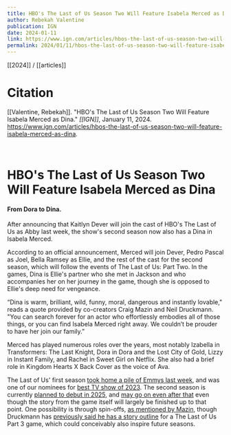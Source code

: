 ```yaml
---
title: HBO's The Last of Us Season Two Will Feature Isabela Merced as Dina
author: Rebekah Valentine
publication: IGN
date: 2024-01-11
link: https://www.ign.com/articles/hbos-the-last-of-us-season-two-will-feature-isabela-merced-as-dina
permalink: 2024/01/11/hbos-the-last-of-us-season-two-will-feature-isabela-merced-as-dina
---
```


[[2024]] / [[articles]]

# Citation

[[Valentine, Rebekah]]. "HBO's The Last of Us Season Two Will Feature Isabela Merced as Dina." *[[IGN]]*, January 11, 2024. <https://www.ign.com/articles/hbos-the-last-of-us-season-two-will-feature-isabela-merced-as-dina>.

<br>

# HBO's The Last of Us Season Two Will Feature Isabela Merced as Dina

#### From Dora to Dina.

After announcing that Kaitlyn Dever will join the cast of HBO's The Last of Us as Abby last week, the show's second season now also has a Dina in Isabela Merced.

According to an official announcement, Merced will join Dever, Pedro Pascal as Joel, Bella Ramsey as Ellie, and the rest of the cast for the second season, which will follow the events of The Last of Us: Part Two. In the games, Dina is Ellie's partner who she met in Jackson and who accompanies her on her journey in the game, though she is opposed to Ellie's deep need for vengeance.

“Dina is warm, brilliant, wild, funny, moral, dangerous and instantly lovable," reads a quote provided by co-creators Craig Mazin and Neil Druckmann. "You can search forever for an actor who effortlessly embodies all of those things, or you can find Isabela Merced right away. We couldn’t be prouder to have her join our family.”

Merced has played numerous roles over the years, most notably Izabella in Transformers: The Last Knight, Dora in Dora and the Lost City of Gold, Lizzy in Instant Family, and Rachel in Sweet Girl on Netflix. She also had a brief role in Kingdom Hearts X Back Cover as the voice of Ava.

The Last of Us' first season [took home a pile of Emmys last week](https://www.ign.com/articles/the-last-of-us-won-eight-times-during-night-one-of-the-75th-creative-arts-emmy-awards), and was one of our nominees for [best TV show of 2023](https://www.ign.com/articles/best-tv-shows-2023). The second season is currently [planned to debut in 2025](https://www.ign.com/articles/the-last-of-us-season-2-release-date-2025), and [may go on even after that](https://www.ign.com/articles/the-last-of-us-showrunner-says-hbo-series-should-be-around-for-a-while-beyond-season-2) even though the story from the game itself will largely be finished up to that point. One possibility is through spin-offs, [as mentioned by Mazin](https://www.ign.com/articles/the-last-of-us-showrunner-isnt-against-spin-offs-if-they-make-sense), though Druckmann has [previously said he has a story outline](https://www.ign.com/articles/the-last-of-us-part-3-has-a-plot-but-its-not-being-made-yet) for a The Last of Us Part 3 game, which could conceivably also inspire future seasons.